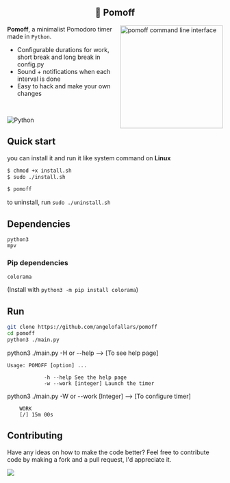 <h2 align="center">🍅 Pomoff</h1>

<img src="https://i.imgur.com/nXkjOqU.png" alt="pomoff command line interface" align="right" height="240px">

**Pomoff**, a minimalist Pomodoro timer made in `Python`.

- Configurable durations for work, short break and long break in config.py
- Sound + notifications when each interval is done
- Easy to hack and make your own changes

<br>

![Python](https://img.shields.io/badge/Python-3776AB?style=for-the-badge&logo=python&logoColor=white)

## Quick start 
you can install it  and run it like system command on __Linux__

```bash
$ chmod +x install.sh 
$ sudo ./install.sh

$ pomoff
```

to uninstall, run `sudo ./uninstall.sh`

## Dependencies

```
python3
mpv
```

### Pip dependencies

```
colorama
```

(Install with `python3 -m pip install colorama`)

## Run

```bash
git clone https://github.com/angelofallars/pomoff
cd pomoff
python3 ./main.py
```
python3 ./main.py -H or --help --> [To see help page]

``` 
Usage: POMOFF [option] ...

            -h --help See the help page
            -w --work [integer] Launch the timer
```
python3 ./main.py -W or --work [Integer] --> [To configure timer]
```
    WORK 
    [/] 15m 00s
```



## Contributing

Have any ideas on how to make the code better? Feel free to contribute code by
making a fork and a pull request, I'd appreciate it.

<a href="./LICENSE.md"><img src="https://img.shields.io/badge/license-MIT-blue.svg"></a>
